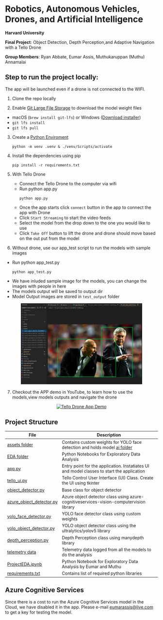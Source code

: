 # Robotics, Autonomous Vehicles, Drones, and Artificial Intelligence

**Harvard University**<br/>

**Final Project**: Object Detection, Depth Perception,and Adaptive Navigation with a Tello Drone

**Group Members**: Ryan Abbate, Eumar Assis, Muthukaruppan (Muthu) Annamalai

## Step to run the project locally:

The app will be launched even if a drone is not connected to the WIFI.

 1. Clone the repo locally

 2. Enable [Git Large File Storage](https://docs.github.com/en/repositories/working-with-files/managing-large-files/installing-git-large-file-storage) to download the model weight files
  - macOS (`brew install git-lfs`) or Windows ([Download installer](https://git-lfs.github.com/))
  - `git lfs install` 
  - `git lfs pull`

 3. Create a [Python Enviroment](https://www.tutorialspoint.com/how-to-create-a-virtual-environment-in-python)
    ```
    python -m venv .venv & ./venv/Scripts/activate
    ```

 4. Install the dependencies using pip
    ```
    pip install -r requirements.txt
    ```

 5. With Tello Drone
    - Connect the Tello Drone to the computer via wifi
    - Run python app.py
        ```
        python app.py
        ```
    - Once the app starts click `connect` button in the app to connect the app with Drone
    - Click `Start Streaming` to start the video feeds
    - Select the model from the drop down to the one you would like to use
    - Click `Take Off` button to lift the drone and drone should move based on the out put from the model
 6. Without drone, use our app_test script to run the models with sample images
   - Run python app_test.py
        ```
        python app_test.py
        ```
   - We have inluded sample image for the models, you can change the images with people in here
   - The models output will be saved to output dir
   - Model Output images are stored in `test_output` folder
<p align="center">
  <img src="test_output/test_output.png" alt="Model outputs saved here" width="400" />
</p>

7. Checkout the APP demo in YouTube, to learn how to use the models,view models outputs and navigate the drone
<p align="center">
  <a href="https://www.youtube.com/watch?v=LKzUzrd4MzM" target="_blank">
        <img src="https://img.youtube.com/vi/LKzUzrd4MzM/0.jpg" alt="Tello Drone App Demo" width="400" />
  </a>
</p>
<!-- [![Tello Drone App](https://img.youtube.com/vi/LKzUzrd4MzM/0.jpg)](https://www.youtube.com/watch?v=LKzUzrd4MzM) -->


## Project Structure


File | Description
------ | ------
[assets folder](./assets/)   | Contains custom weights for YOLO face detection and holds model [ai folder](./ai)   | Contains class for each model
[EDA folder](./EDA/)   | Python Notebooks for Exploratory Data Analysis
[app.py](./app.py) | Entry point for the application. Instatiates UI and model classes to start the application
[tello_ui.py](./tello_ui.py) | Tello Control User Interface (UI) Class. Create the UI using tkinter
[object_detector.py](./ai/object_detector.py)   | Base class for object detector
[azure_object_detector.py](./ai/azure_object_detector.py)   | Azure object detector class using azure-cognitiveservices-vision-computervision library
[yolo_face_detector.py](./ai/yolo_face_detector.py)   | YOLO face detector class using custom weights
[yolo_object_detector.py](./ai/yolo_object_detector.py)   | YOLO object detector class using the ultralytics/yolov5 library
[depth_perception.py](./ai/depth_perception.py)   | Depth Perception class using manydepth library
[telemetry data](./assets/telemetry_v2.csv) | Telemetry data logged from all the models to do the analysis
[ProjectEDA.ipynb](./EDA/ProjectEDA.ipynb)   | Python Notebook for Exploratory Data Analysis by Eumar and Muthu
[requirements.txt](./requirements.txt) | Contains list of required python libraries

## Azure Cognitive Services

Since there is a cost to run the Azure Cognitive Services model in the Cloud, we have disabled it in the app. Please e-mail eumarassis@live.com to get a key for testing the model.
